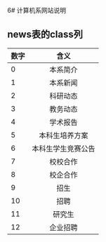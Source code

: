 6# 计算机系网站说明

## news表的class列

| 数字        	| 含义          		| 
| ------------- |:-------------:	|
| 0      		| 本系简介 			|
| 1  	      	| 本系新闻			| 
| 2 			| 科研动态	     	|
| 3		 		| 教务动态 			|
| 4			 	| 学术报告	 		|
| 5				| 本科生培养方案		|
| 6 			| 本科生学生竞赛公告 	| 
| 7				| 校校合作			|
| 8 			| 校企合作			|
| 9             | 招生				|
| 10           	| 招聘   			|  
| 11           	| 研究生				|  
| 12          	| 企业招聘			|
 
